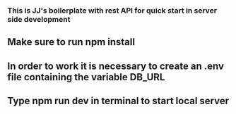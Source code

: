 ### This is JJ's boilerplate with rest API for quick start in server side development

## Make sure to run npm install

## In order to work it is necessary to create an .env file containing the variable DB_URL

## Type npm run dev in terminal to start local server